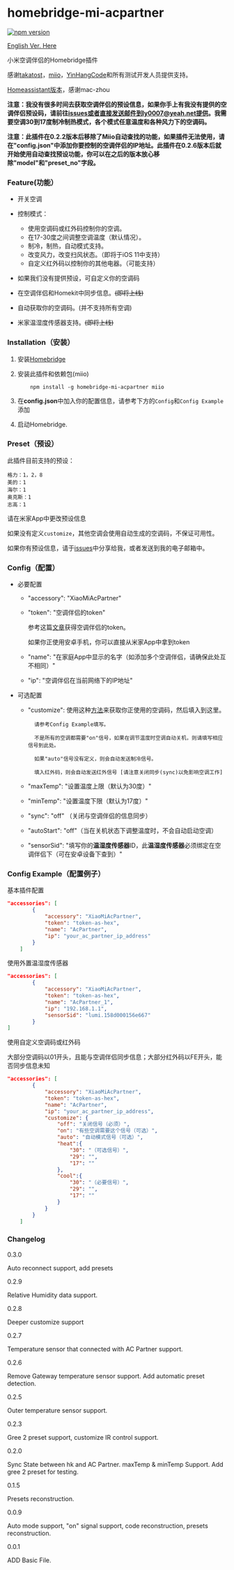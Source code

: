 # homebridge-mi-acpartner
[![npm version](https://badge.fury.io/js/homebridge-mi-acpartner.svg)](https://badge.fury.io/js/homebridge-mi-acpartner)

[English Ver. Here](https://github.com/LASER-Yi/homebridge-mi-acpartner/blob/master/doc/README_EN.md#)


小米空调伴侣的Homebridge插件

感谢[takatost](https://github.com/takatost/homebridge-mi-ac-partner)，[miio](https://github.com/aholstenson/miio)，[YinHangCode](https://github.com/YinHangCode/homebridge-mi-aqara)和所有测试开发人员提供支持。

[Homeassistant版本](https://github.com/mac-zhou/homeassistant-mi-acpartner)，感谢mac-zhou


**注意：我没有很多时间去获取空调伴侣的预设信息，如果你手上有我没有提供的空调伴侣预设码，请前往[issues](https://github.com/LASER-Yi/homebridge-mi-acpartner/issues)或者直接发送邮件到ly0007@yeah.net提供。我需要空调30到17度制冷制热模式，各个模式任意温度和各种风力下的空调码。**

**注意：此插件在0.2.2版本后移除了Miio自动查找的功能，如果插件无法使用，请在"config.json"中添加你要控制的空调伴侣的IP地址。此插件在0.2.6版本后就开始使用自动查找预设功能，你可以在之后的版本放心移除"model"和"preset_no"字段。**


### Feature(功能）

* 开关空调

* 控制模式：

  - 使用空调码或红外码控制你的空调。
  - 在17-30度之间调整空调温度（默认情况）。
  - 制冷，制热，自动模式支持。
  - 改变风力，改变扫风状态。（即将于iOS 11中支持）
  - 自定义红外码以控制你的其他电器。（可能支持）

* 如果我们没有提供预设，可自定义你的空调码

* 在空调伴侣和Homekit中同步信息。~~(即将上线)~~

* 自动获取你的空调码。(并不支持所有空调)

* 米家温湿度传感器支持。~~(即将上线)~~


### Installation（安装）

1. 安装[Homebridge](https://github.com/nfarina/homebridge)

2. 安装此插件和依赖包(miio)

           npm install -g homebridge-mi-acpartner miio


3. 在**config.json**中加入你的配置信息，请参考下方的``Config``和``Config Example``添加

4. 启动Homebridge.

### Preset（预设）

此插件目前支持的预设：

    格力：1，2，8
    美的：1
    海尔：1
    奥克斯：1
    志高：1

请在米家App中更改预设信息

如果没有定义``customize``，其他空调会使用自动生成的空调码，不保证可用性。

如果你有预设信息，请于[issues](https://github.com/LASER-Yi/homebridge-mi-acpartner/issues)中分享给我，或者发送到我的电子邮箱中。

### Config（配置）

* 必要配置

    * "accessory": "XiaoMiAcPartner"

    * "token": "空调伴侣的token"

        参考这篇[文章](https://github.com/aholstenson/miio/blob/master/docs/management.md#getting-the-token-of-a-device)获得空调伴侣的token。

        如果你正使用安卓手机，你可以直接从米家App中拿到token

    * "name": "在家庭App中显示的名字（如添加多个空调伴侣，请确保此处互不相同）"

    * "ip": "空调伴侣在当前网络下的IP地址" 

* 可选配置

    * "customize":
        使用这种[方法](https://github.com/aholstenson/miio/blob/master/docs/protocol.md#)来获取你正使用的空调码，然后填入到这里。

            请参考Config Example填写。

            不是所有的空调都需要"on"信号，如果在调节温度时空调自动关机，则请填写相应信号到此处。

            如果"auto"信号没有定义，则会自动发送制冷信号。

            填入红外码，则会自动发送红外信号 [请注意关闭同步(sync)以免影响空调工作]

    * "maxTemp": "设置温度上限（默认为30度）"

    * "minTemp": "设置温度下限（默认为17度）"

    * "sync": "off" （关闭与空调伴侣的信息同步）

    * "autoStart": "off"（当在关机状态下调整温度时，不会自动启动空调）

    * "sensorSid": "填写你的**温湿度传感器**ID，此**温湿度传感器**必须绑定在空调伴侣下（可在安卓设备下查到）"

### Config Example（配置例子）

基本插件配置

```Json
"accessories": [
        {
            "accessory": "XiaoMiAcPartner",
            "token": "token-as-hex",
            "name": "AcPartner",
            "ip": "your_ac_partner_ip_address"
        }
    ]
```

使用外置温湿度传感器

```Json
"accessories": [
        {
            "accessory": "XiaoMiAcPartner",
            "token": "token-as-hex",
            "name": "AcPartner_1",
            "ip": "192.168.1.1",
            "sensorSid": "lumi.158d000156e667"
        }
]
```

使用自定义空调码或红外码

大部分空调码以01开头，且能与空调伴侣同步信息；大部分红外码以FE开头，能否同步信息未知

```json
"accessories": [
        {
            "accessory": "XiaoMiAcPartner",
            "token": "token-as-hex",
            "name": "AcPartner",
            "ip": "your_ac_partner_ip_address",
            "customize": {
                "off": "关闭信号（必须）",
                "on": "有些空调需要这个信号（可选）",
                "auto": "自动模式信号（可选）",
                "heat":{
                    "30": "（可选信号）",
                    "29": "",
                    "17": ""
                },
                "cool":{
                    "30": "（必要信号）",
                    "29": "",
                    "17": ""
                }
            }
        }
    ]
```

### Changelog

0.3.0

Auto reconnect support, add presets

0.2.9

Relative Humidity data support.

0.2.8

Deeper customize support

0.2.7

Temperature sensor that connected with AC Partner support.

0.2.6

Remove Gateway temperature sensor support. Add automatic preset detection.

0.2.5

Outer temperature sensor support. 

0.2.3

Gree 2 preset support, customize IR control support.

0.2.0

Sync State between hk and AC Partner. maxTemp & minTemp Support. Add gree 2 preset for testing.

0.1.5

Presets reconstruction.

0.0.9

Auto mode support, "on" signal support, code reconstruction, presets reconstruction.

0.0.1

ADD Basic File.
